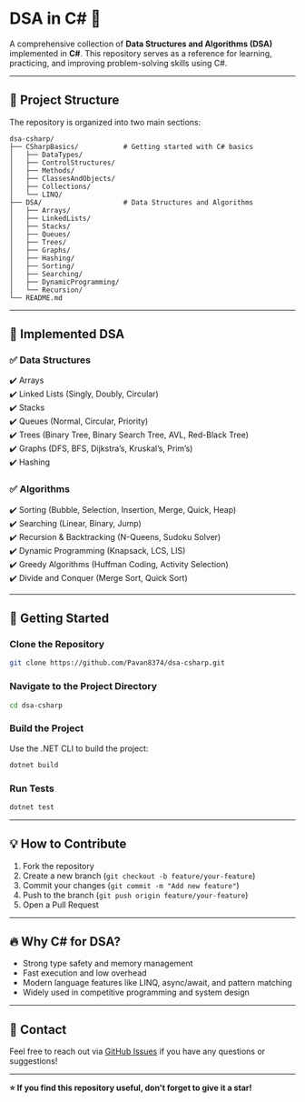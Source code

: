 # DSA in C# 🚀  
A comprehensive collection of **Data Structures and Algorithms (DSA)** implemented in **C#**. This repository serves as a reference for learning, practicing, and improving problem-solving skills using C#.

---

## 📂 **Project Structure**  
The repository is organized into two main sections:

```
dsa-csharp/
├── CSharpBasics/           # Getting started with C# basics
│   ├── DataTypes/
│   ├── ControlStructures/
│   ├── Methods/
│   ├── ClassesAndObjects/
│   ├── Collections/
│   └── LINQ/
├── DSA/                    # Data Structures and Algorithms
│   ├── Arrays/
│   ├── LinkedLists/
│   ├── Stacks/
│   ├── Queues/
│   ├── Trees/
│   ├── Graphs/
│   ├── Hashing/
│   ├── Sorting/
│   ├── Searching/
│   ├── DynamicProgramming/
│   └── Recursion/
└── README.md
```

---

## 🚀 **Implemented DSA**  
### ✅ **Data Structures**  
✔️ Arrays  
✔️ Linked Lists (Singly, Doubly, Circular)  
✔️ Stacks  
✔️ Queues (Normal, Circular, Priority)  
✔️ Trees (Binary Tree, Binary Search Tree, AVL, Red-Black Tree)  
✔️ Graphs (DFS, BFS, Dijkstra’s, Kruskal’s, Prim’s)  
✔️ Hashing  

### ✅ **Algorithms**  
✔️ Sorting (Bubble, Selection, Insertion, Merge, Quick, Heap)  
✔️ Searching (Linear, Binary, Jump)  
✔️ Recursion & Backtracking (N-Queens, Sudoku Solver)  
✔️ Dynamic Programming (Knapsack, LCS, LIS)  
✔️ Greedy Algorithms (Huffman Coding, Activity Selection)  
✔️ Divide and Conquer (Merge Sort, Quick Sort)  

---

## 🏁 **Getting Started**  
### **Clone the Repository**  
```bash
git clone https://github.com/Pavan8374/dsa-csharp.git
```

### **Navigate to the Project Directory**  
```bash
cd dsa-csharp
```

### **Build the Project**  
Use the .NET CLI to build the project:  
```bash
dotnet build
```

### **Run Tests**  
```bash
dotnet test
```

---

## 💡 **How to Contribute**  
1. Fork the repository  
2. Create a new branch (`git checkout -b feature/your-feature`)  
3. Commit your changes (`git commit -m "Add new feature"`)  
4. Push to the branch (`git push origin feature/your-feature`)  
5. Open a Pull Request  

---

## 🔥 **Why C# for DSA?**  
- Strong type safety and memory management  
- Fast execution and low overhead  
- Modern language features like LINQ, async/await, and pattern matching  
- Widely used in competitive programming and system design  

---

## 📌 **Contact**  
Feel free to reach out via [GitHub Issues](https://github.com/Pavan8374/dsa-csharp/issues) if you have any questions or suggestions!  

---

**⭐ If you find this repository useful, don't forget to give it a star!**

